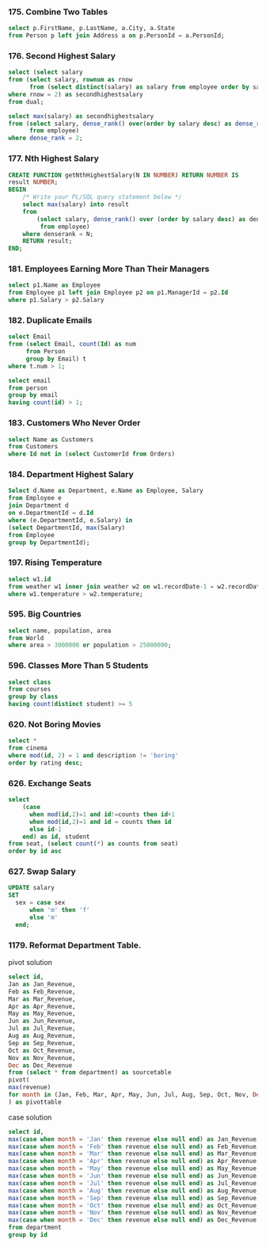 ### 175. Combine Two Tables
```sql
select p.FirstName, p.LastName, a.City, a.State
from Person p left join Address a on p.PersonId = a.PersonId;
```

### 176. Second Highest Salary
```sql
select (select salary
from (select salary, rownum as rnow
      from (select distinct(salary) as salary from employee order by salary desc))
where rnow = 2) as secondhighestsalary
from dual;
```

```sql
select max(salary) as secondhighestsalary
from (select salary, dense_rank() over(order by salary desc) as dense_rank
      from employee)
where dense_rank = 2;
```

### 177. Nth Highest Salary
```sql
CREATE FUNCTION getNthHighestSalary(N IN NUMBER) RETURN NUMBER IS
result NUMBER;
BEGIN
    /* Write your PL/SQL query statement below */
    select max(salary) into result
    from 
        (select salary, dense_rank() over (order by salary desc) as denserank
         from employee)
    where denserank = N;
    RETURN result;
END;
```

### 181. Employees Earning More Than Their Managers
```sql
select p1.Name as Employee
from Employee p1 left join Employee p2 on p1.ManagerId = p2.Id
where p1.Salary > p2.Salary
```

### 182. Duplicate Emails
```sql
select Email
from (select Email, count(Id) as num
     from Person
     group by Email) t
where t.num > 1;
```
```sql
select email
from person
group by email
having count(id) > 1;
```

### 183. Customers Who Never Order
```sql
select Name as Customers
from Customers
where Id not in (select CustomerId from Orders)
```


### 184. Department Highest Salary
```sql
Select d.Name as Department, e.Name as Employee, Salary
from Employee e
join Department d
on e.DepartmentId = d.Id
where (e.DepartmentId, e.Salary) in 
(select DepartmentId, max(Salary)
from Employee
group by DepartmentId);
```

### 197. Rising Temperature
```sql
select w1.id
from weather w1 inner join weather w2 on w1.recordDate-1 = w2.recordDate
where w1.temperature > w2.temperature;
```

### 595. Big Countries
```sql
select name, population, area
from World
where area > 3000000 or population > 25000000;
```

### 596. Classes More Than 5 Students
```sql
select class
from courses
group by class
having count(distinct student) >= 5
```

### 620. Not Boring Movies
```sql
select *
from cinema
where mod(id, 2) = 1 and description != 'boring'
order by rating desc; 
```

### 626. Exchange Seats
```sql
select
    (case 
      when mod(id,2)=1 and id!=counts then id+1
      when mod(id,2)=1 and id = counts then id
      else id-1
    end) as id, student
from seat, (select count(*) as counts from seat)
order by id asc
```

### 627. Swap Salary
```sql
UPDATE salary
SET 
  sex = case sex 
      when 'm' then 'f'
      else 'm'
  end;
```

### 1179. Reformat Department Table. 
pivot solution
```sql
select id, 
Jan as Jan_Revenue, 
Feb as Feb_Revenue, 
Mar as Mar_Revenue, 
Apr as Apr_Revenue, 
May as May_Revenue, 
Jun as Jun_Revenue, 
Jul as Jul_Revenue, 
Aug as Aug_Revenue, 
Sep as Sep_Revenue, 
Oct as Oct_Revenue, 
Nov as Nov_Revenue, 
Dec as Dec_Revenue
from (select * from department) as sourcetable
pivot(
max(revenue)
for month in (Jan, Feb, Mar, Apr, May, Jun, Jul, Aug, Sep, Oct, Nov, Dec)
) as pivottable
```
case solution
```sql
select id, 
max(case when month = 'Jan' then revenue else null end) as Jan_Revenue,
max(case when month = 'Feb' then revenue else null end) as Feb_Revenue,
max(case when month = 'Mar' then revenue else null end) as Mar_Revenue,
max(case when month = 'Apr' then revenue else null end) as Apr_Revenue,
max(case when month = 'May' then revenue else null end) as May_Revenue,
max(case when month = 'Jun' then revenue else null end) as Jun_Revenue,
max(case when month = 'Jul' then revenue else null end) as Jul_Revenue,
max(case when month = 'Aug' then revenue else null end) as Aug_Revenue,
max(case when month = 'Sep' then revenue else null end) as Sep_Revenue,
max(case when month = 'Oct' then revenue else null end) as Oct_Revenue,
max(case when month = 'Nov' then revenue else null end) as Nov_Revenue,
max(case when month = 'Dec' then revenue else null end) as Dec_Revenue
from department
group by id
```
